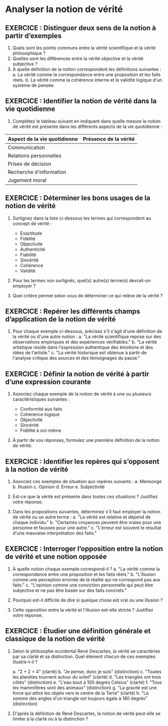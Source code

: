 # Analyser la notion de vérité

## EXERCICE : Distinguer deux sens de la notion à partir d’exemples
1. Quels sont les points communs entre la vérité scientifique et la vérité philosophique ?
2. Quelles sont les différences entre la vérité objective et la vérité subjective ?
3. À quelle définition de la notion correspondent les définitions suivantes :
   a. La vérité comme la correspondance entre une proposition et les faits réels.
   b. La vérité comme la cohérence interne et la validité logique d'un système de pensée.

## EXERCICE : Identifier la notion de vérité dans la vie quotidienne
1. Complétez le tableau suivant en indiquant dans quelle mesure la notion de vérité est présente dans les différents aspects de la vie quotidienne :

| Aspect de la vie quotidienne | Présence de la vérité |
|-----------------------------|----------------------|
| Communication                |                      |
| Relations personnelles      |                      |
| Prises de décision           |                      |
| Recherche d'information      |                      |
| Jugement moral               |                      |

## EXERCICE : Déterminer les bons usages de la notion de vérité
1. Surlignez dans la liste ci-dessous les termes qui correspondent au concept de vérité :
   - Exactitude
   - Fidélité
   - Objectivité
   - Authenticité
   - Fiabilité
   - Sincérité
   - Cohérence
   - Validité

2. Pour les termes non surlignés, quel(s) autre(s) terme(s) devrait-on employer ?

3. Quel critère permet selon vous de déterminer ce qui relève de la vérité ?

## EXERCICE : Repérer les différents champs d’application de la notion de vérité
1. Pour chaque exemple ci-dessous, précisez s'il s'agit d'une définition de la vérité ou d'une autre notion :
   a. "La vérité scientifique repose sur des observations empiriques et des expériences vérifiables."
   b. "La vérité artistique réside dans l'expression authentique des émotions et des idées de l'artiste."
   c. "La vérité historique est obtenue à partir de l'analyse critique des sources et des témoignages du passé."

## EXERCICE : Définir la notion de vérité à partir d’une expression courante
1. Associez chaque exemple de la notion de vérité à une ou plusieurs caractéristiques suivantes :
   - Conformité aux faits
   - Cohérence logique
   - Objectivité
   - Sincérité
   - Fidélité à soi-même

2. À partir de vos réponses, formulez une première définition de la notion de vérité.

## EXERCICE : Identifier les repères qui s’opposent à la notion de vérité
1. Associez ces exemples de situation aux repères suivants :
   a. Mensonge
   b. Illusion
   c. Opinion
   d. Erreur
   e. Subjectivité

2. Est-ce que la vérité est présente dans toutes ces situations ? Justifiez votre réponse.

3. Dans les propositions suivantes, déterminez s'il faut employer la notion de vérité ou un autre terme :
   a. "La vérité est relative et dépend de chaque individu."
   b. "Certaines croyances peuvent être vraies pour une personne et fausses pour une autre."
   c. "L'erreur est souvent le résultat d'une mauvaise interprétation des faits."

## EXERCICE : Interroger l’opposition entre la notion de vérité et une notion opposée
1. À quelle notion chaque exemple correspond-il ?
   a. "La vérité comme la correspondance entre une proposition et les faits réels."
   b. "L'illusion comme une perception erronée de la réalité qui ne correspond pas aux faits."
   c. "L'opinion comme une conviction personnelle qui peut être subjective et ne pas être basée sur des faits concrets."

2. Pourquoi est-il difficile de dire si quelque chose est vrai ou une illusion ?

3. Cette opposition entre la vérité et l'illusion est-elle stricte ? Justifiez votre réponse.

## EXERCICE : Étudier une définition générale et classique de la notion de vérité
1. Selon le philosophe occidental René Descartes, la vérité se caractérise par sa clarté et sa distinction. Quel élément chacun de ces exemples illustre-t-il ?

   a. "2 + 2 = 4" (clarté)
   b. "Je pense, donc je suis" (distinction)
   c. "Toutes les planètes tournent autour du soleil" (clarté)
   d. "Les triangles ont trois côtés" (distinction)
   e. "L'eau bout à 100 degrés Celsius" (clarté)
   f. "Tous les mammifères sont des animaux" (distinction)
   g. "La gravité est une force qui attire les objets vers le centre de la Terre" (clarté)
   h. "La somme des angles d'un triangle est toujours égale à 180 degrés" (distinction)

2. D'après la définition de René Descartes, la notion de vérité peut-elle se limiter à la clarté ou à la distinction ?